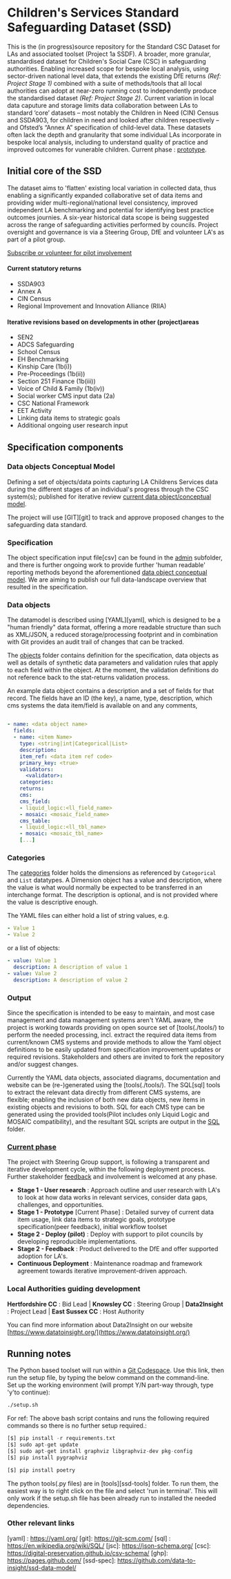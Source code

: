 # Children's Services Standard Safeguarding Dataset (SSD)

This is the (in progress)source repository for the Standard CSC Dataset for LAs and associated toolset (Project 1a SSDF). A broader, more granular, standardised dataset for Children's Social Care (CSC) in safeguarding authorities. Enabling increased scope for bespoke local analysis, using sector-driven national level data, that extends the existing DfE returns _(Ref: Project Stage 1)_ combined with a suite of methods/tools that all local authorities can adopt at near-zero running cost to independently produce the standardised dataset _(Ref: Project Stage 2)_. Current variation in local data caputure and storage limits data collaboration between LAs to standard ‘core’ datasets – most notably the Children in Need (CIN) Census and SSDA903, for children in need and looked after children respectively – and Ofsted’s “Annex A” specification of child-level data. These datasets often lack the depth and granularity that some individual LAs incorporate in bespoke local analysis, including to understand quality of practice and improved outcomes for vunerable children. 
Current phase : [prototype](#current-phase). 

## Initial core of the SSD

The dataset aims to 'flatten' existing local variation in collected data, thus enabling a significantly expanded collaborative set of data items and providing wider multi-regional/national level consistency, improved independent LA benchmarking and potential for identifying best practice outcomes journies. A six-year historical data scope is being suggested across the range of safeguarding activities performed by councils. Project oversight and governance is via a Steering Group, DfE and volunteer LA's as part of a pilot group. 

[Subscribe or volunteer for pilot involvement](mailto:datatoinsight.enquiries@gmail.com?subject=[GitHub]%Standard%Safeguarding%Dataset-Subscribe)

#### Current statutory returns
- SSDA903
- Annex A
- CIN Census
- Regional Improvement and Innovation Alliance (RIIA)

#### Iterative revisions based on developments in other (project)areas
- SEN2
- ADCS Safeguarding
- School Census
- EH Benchmarking
- Kinship Care (1b(i))
- Pre-Proceedings (1b(ii))
- Section 251 Finance (1b(iii))
- Voice of Child & Family (1b(iv))
- Social worker CMS input data (2a)
- CSC National Framework
- EET Activity
- Linking data items to strategic goals
- Additional ongoing user research input


## Specification components

### Data objects Conceptual Model

Defining a set of objects/data points capturing LA Childrens Services data during the different stages of an individual's progress through the CSC system(s); published for iterative review  [current data object/conceptual model](https://data-to-insight.github.io/ssd-data-model/). 

The project will use [GIT][git] to track and approve proposed changes to the safeguarding data standard.


### Specification

The object specification input file[csv] can be found in the [admin](./docs/admin) subfolder, and there is further ongoing work to provide further 'human readable' reporting methods beyond the aforementioned [data object conceptual model](https://data-to-insight.github.io/ssd-data-model/). We are aiming to publish our full data-landscape overview that resulted in the specification. 

### Data objects

The datamodel is described using [YAML][yaml], which is designed to be a "human friendly" data format, offering a more readable structure than such as XML/JSON, a reduced storage/processing footprint and in combination with Git provides an audit trail of changes that can be tracked.

The [objects](./data/objects) folder contains definition for the specification, data objects as well as details
of synthetic data parameters and validation rules that apply to each field within the object. At the moment, the validation definitions do not reference back to the stat-returns validation process. 

An example data object contains a description and a set of fields for that record. The fields have an ID (the key), a name,
type, description, which cms systems the data item/field is available on and any comments,

```yaml

- name: <data object name>
  fields:
  - name: <item Name>
    type: <string|int|Categorical|List>
    description: 
    item_ref: <data item ref code>
    primary_key: <true>
    validators:
      <validator>:  
    categories:
    returns:
    cms:
    cms_field:
    - liquid_logic:<ll_field_name>
    - mosaic: <mosaic_field_name>
    cms_table:
    - liquid_logic:<ll_tbl_name>
    - mosaic: <mosaic_tbl_name>
    [...]
```

### Categories

The [categories](./data/categories) folder holds the dimensions as referenced by `Categorical` and `List` datatypes.
A Dimension object has a value and description, where the value is what would normally be expected to be transferred
in an interchange format. The description is optional, and is not provided where the value is descriptive enough.

The YAML files can either hold a list of string values, e.g.

```yaml
- Value 1
- Value 2
```
or a list of objects:

```yaml
- value: Value 1
  description: A description of value 1
- value: Value 2
  description: A description of value 2
```


### Output

Since the specification is intended to be easy to maintain, and most case management and data management systems aren't YAML aware, the project is working towards providing on open source set of [tools(./tools/) to perform the needed processing, incl. extract the required data items from current/known CMS systems and provide methods to allow the Yaml object definitions to be easily updated from specification improvement updates or required revisions. Stakeholders and others are invited to fork the repository and/or suggest changes. 

Currently the YAML data objects, associated diagrams, documentation and website can be (re-)generated using the [tools(./tools/). The SQL[sql] tools to extract the relevant data directly from different CMS systems, are flexible; enabling the inclusion of both new data objects, new items in existing objects and revisions to both. SQL for each CMS type can be generated using the provided tools(Pilot includes only Liquid Logic and MOSAIC compatibility), and the resultant SQL scripts are output in the [SQL](./sql/) folder. 



### [Current phase](#current-phase)
The project with Steering Group support, is following a transparent and iterative development cycle, within the following deployment process. Further stakeholder [feedback](mailto:datatoinsight.enquiries@gmail.com?subject=[GitHub]%Standard%Safeguarding%Dataset) and involvement is welcomed at any phase. 

- **Stage 1 - User research**
  : Approach outline and user research with LA's to look at how data works in relevant services, consider data gaps, challenges, and opportunities.
- **Stage 1 - Prototype** [Current Phase]
  : Detailed survey of current data item usage, link data items to strategic goals, prototype specification(peer feedback), initial workflow toolset
- **Stage 2 - Deploy (pilot)**
  : Deploy with support to pilot councils by developing reproducible implementations.
- **Stage 2 - Feedback**
  : Product delivered to the DfE and offer supported adoption for LA's.
- **Continuous Deployment**
  : Maintenance roadmap and framework agreement towards iterative improvement-driven approach.


### Local Authorities guiding development
**Hertfordshire CC** : Bid Lead | **Knowsley CC** : Steering Group | **Data2Insight** : Project Lead | **East Sussex CC** : Host Authority

You can find more information about Data2Insight on our website [https://www.datatoinsight.org/](https://www.datatoinsight.org/)


## Running notes
The Python based toolset will run within a [Git Codespace](https://github.com/codespaces/new?hide_repo_select=true&ref=main&repo=645832800). Use this link, then run the setup file, by typing the below command on the command-line.   
Set up the working environment (will prompt Y/N part-way through, type 'y'to continue):
```bash
./setup.sh
```

  For ref: The above bash script contains and runs <all> the following required commands so there is no further setup required.: 
```python
[$] pip install -r requirements.txt
[$] sudo apt-get update
[$] sudo apt-get install graphviz libgraphviz-dev pkg-config
[$] pip install pygraphviz

[$] pip install poetry
```

The python tools(.py files) are in [tools][ssd-tools] folder. To run them, the easiest way is to right click on the file and select 'run in terminal'. This will only work if the setup.sh file has been already run to installed the needed dependencies. 



### Other relevant links

[yaml] : https://yaml.org/
[git]: https://git-scm.com/
[sql] : https://en.wikipedia.org/wiki/SQL/
[jsc]: https://json-schema.org/
[csc]: https://digital-preservation.github.io/csv-schema/
[ghp]: https://pages.github.com/
[ssd-spec]: https://github.com/data-to-insight/ssd-data-model/


